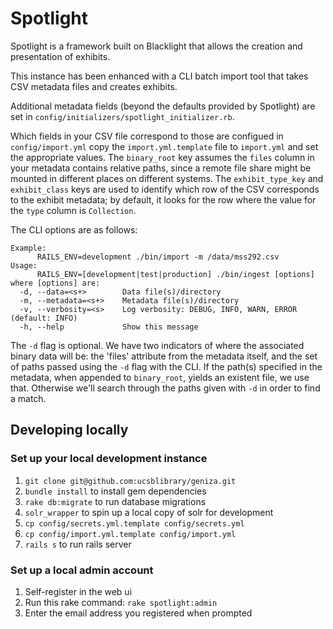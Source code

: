# Spotlight

Spotlight is a framework built on Blacklight that allows the creation
and presentation of exhibits.

This instance has been enhanced with a CLI batch import tool that
takes CSV metadata files and creates exhibits.

Additional metadata fields (beyond the defaults provided by Spotlight)
are set in `config/initializers/spotlight_initializer.rb`.

Which fields in your CSV file correspond to those are configued in
`config/import.yml` copy the `import.yml.template` file to
`import.yml` and set the appropriate values.  The `binary_root` key
assumes the `files` column in your metadata contains relative paths,
since a remote file share might be mounted in different places on
different systems.  The `exhibit_type_key` and `exhibit_class` keys
are used to identify which row of the CSV corresponds to the exhibit
metadata; by default, it looks for the row where the value for the
`type` column is `Collection`.

The CLI options are as follows:
```
Example:
      RAILS_ENV=development ./bin/import -m /data/mss292.csv
Usage:
      RAILS_ENV=[development|test|production] ./bin/ingest [options]
where [options] are:
  -d, --data=<s+>        Data file(s)/directory
  -m, --metadata=<s+>    Metadata file(s)/directory
  -v, --verbosity=<s>    Log verbosity: DEBUG, INFO, WARN, ERROR (default: INFO)
  -h, --help             Show this message
```

The `-d` flag is optional.  We have two indicators of where the
associated binary data will be: the 'files' attribute from the
metadata itself, and the set of paths passed using the `-d` flag with
the CLI.  If the path(s) specified in the metadata, when appended to
`binary_root`, yields an existent file, we use that.  Otherwise we'll
search through the paths given with `-d` in order to find a match.

## Developing locally

### Set up your local development instance
1. `git clone git@github.com:ucsblibrary/geniza.git`
1. `bundle install` to install gem dependencies
1. `rake db:migrate` to run database migrations
1. `solr_wrapper` to spin up a local copy of solr for development
1. `cp config/secrets.yml.template config/secrets.yml`
1. `cp config/import.yml.template config/import.yml`
1. `rails s` to run rails server

### Set up a local admin account
1. Self-register in the web ui
1. Run this rake command: `rake spotlight:admin`
1. Enter the email address you registered when prompted
